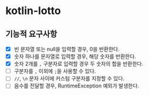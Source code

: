 # kotlin-lotto

## 기능적 요구사항
- [x] 빈 문자열 또는 null을 입력할 경우, 0을 반환한다.
- [x] 숫자 하나를 문자열로 입력할 경우, 해당 숫자를 반환한다.
- [x] 숫자 2개를 `,` 구분자로 입력할 경우 두 숫자의 합을 반환한다.
- [ ] 구분자를 `,` 이외에 `;`을 사용할 수 있다.
- [ ] `//`, `\n` 문자 사이에 커스텀 구분자를 지정할 수 있다.
- [ ] 음수를 전달할 경우, RuntimeException 예외가 발생한다.